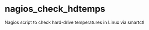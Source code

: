 nagios_check_hdtemps
====================

Nagios script to check hard-drive temperatures in Linux via smartctl
